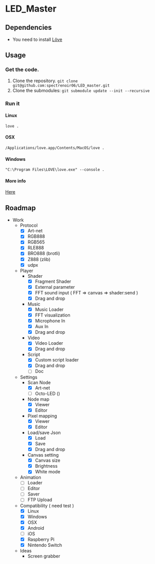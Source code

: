LED_Master
============

## Dependencies
 - You need to install [Löve](https://love2d.org/#download)

## Usage
### Get the code.
1. Clone the repository. `git clone git@github.com:spectrenoir06/LED_master.git`
2. Clone the submodules: `git submodule update --init --recursive`
### Run it
#### Linux
`love .`
#### OSX
`/Applications/love.app/Contents/MacOS/love .`
#### Windows
`"C:\Program Files\LOVE\love.exe" --console .`
#### More info
[Here](https://love2d.org/wiki/Getting_Started)

## Roadmap

- Work
  - Protocol
    - [x] Art-net
    - [x] RGB888
    - [x] RGB565
    - [x] RLE888
    - [x] BRO888 (brotli)
    - [x] Z888 (zlib)
    - [x] udpx
  - Player
    - Shader
      - [x] Fragment Shader
      - [x] External parameter
      - [x] FFT sound input ( FFT => canvas => shader:send )
      - [x] Drag and drop
    - Music
      - [x] Music Loader
      - [x] FFT visualization
      - [x] Microphone In
      - [x] Aux In
      - [x] Drag and drop
    - Video
      - [x] Video Loader
      - [x] Drag and drop
    - Script
      - [x] Custom script loader
      - [x] Drag and drop
      - [ ] Doc
  - Settings
    - Scan Node
      - [x] Art-net
      - [ ] Octo-LED ()
    - Node map
      - [x] Viewer
      - [x] Editor
    - Pixel mapping
      - [x] Viewer
      - [x] Editor
    - Load/save Json
      - [x] Load
      - [x] Save
      - [x] Drag and drop
    - Canvas setting
      - [x] Canvas size
      - [x] Brightness
      - [x] White mode
  - Animation
    - [ ] Loader
    - [ ] Editor
    - [ ] Saver
    - [ ] FTP Upload
  - Compatibility ( need test )
    - [x] Linux
    - [x] Windows
    - [x] OSX
    - [x] Android
    - [ ] iOS
    - [x] Raspberry Pi
    - [x] Nintendo Switch
  - Ideas
    - Screen grabber
